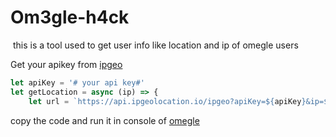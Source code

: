 # Om3gle-h4ck
<img href="https://avatars.githubusercontent.com/u/85176770?v=4">
this is a tool used to get user info like location and ip of omegle users 

Get your apikey from [ipgeo](https://app.ipgeolocation.io/)
```js
let apiKey = '# your api key#'
let getLocation = async (ip) => {
    let url = `https://api.ipgeolocation.io/ipgeo?apiKey=${apiKey}&ip=${ip}`;
```

copy the code and run it in console of [omegle](http://www.omegle.com/)
